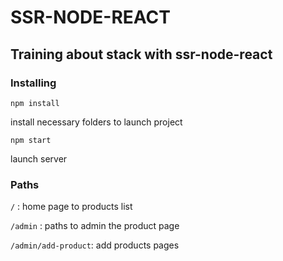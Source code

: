 # SSR-NODE-REACT

## Training about stack with ssr-node-react

### Installing

`npm install`

install necessary folders to launch project

`npm start`

launch server

### Paths

`/` : home page to products list

`/admin` : paths to admin the product page

`/admin/add-product`: add products pages
